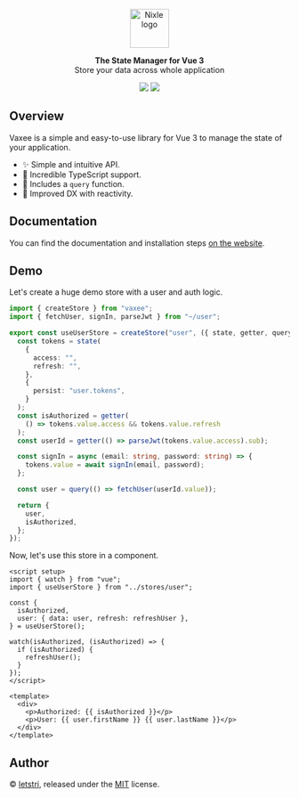 <p align="center">
<a href="https://vaxee.letstri.dev" target="_blank" rel="noopener noreferrer">
<img height="70" src="https://vaxee.letstri.dev/logo.svg"  alt="Nixle logo">
</a>
</p>
<p  align="center">
<strong>The State Manager for Vue 3</strong><br>Store your data across whole application
</p>
<p align="center">
<a href="https://www.npmjs.com/package/vaxee"><img  src="https://img.shields.io/npm/v/vaxee.svg?style=for-the-badge"></a>
<a href="https://nixle.letstri.dev"><img  src="https://img.shields.io/badge/you_want-vaxee-green?style=for-the-badge"></a>
</p>

## Overview

Vaxee is a simple and easy-to-use library for Vue 3 to manage the state of your application.

- ✨ Simple and intuitive API.
- 💪 Incredible TypeScript support.
- 🤯 Includes a `query` function.
- 🫡 Improved DX with reactivity.

## Documentation

You can find the documentation and installation steps [on the website](https://vaxee.letstri.dev).

## Demo

Let's create a huge demo store with a user and auth logic.

```ts
import { createStore } from "vaxee";
import { fetchUser, signIn, parseJwt } from "~/user";

export const useUserStore = createStore("user", ({ state, getter, query }) => {
  const tokens = state(
    {
      access: "",
      refresh: "",
    },
    {
      persist: "user.tokens",
    }
  );
  const isAuthorized = getter(
    () => tokens.value.access && tokens.value.refresh
  );
  const userId = getter(() => parseJwt(tokens.value.access).sub);

  const signIn = async (email: string, password: string) => {
    tokens.value = await signIn(email, password);
  };

  const user = query(() => fetchUser(userId.value));

  return {
    user,
    isAuthorized,
  };
});
```

Now, let's use this store in a component.

```vue
<script setup>
import { watch } from "vue";
import { useUserStore } from "../stores/user";

const {
  isAuthorized,
  user: { data: user, refresh: refreshUser },
} = useUserStore();

watch(isAuthorized, (isAuthorized) => {
  if (isAuthorized) {
    refreshUser();
  }
});
</script>

<template>
  <div>
    <p>Authorized: {{ isAuthorized }}</p>
    <p>User: {{ user.firstName }} {{ user.lastName }}</p>
  </div>
</template>
```

## Author

© [letstri](https://letstri.dev), released under the [MIT](https://github.com/letstri/vaxee/blob/main/LICENSE) license.
